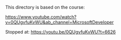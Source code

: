 This directory is based on the course:

https://www.youtube.com/watch?v=0QUgvfuKvWU&ab_channel=MicrosoftDeveloper


Stopped at:
https://youtu.be/0QUgvfuKvWU?t=6626